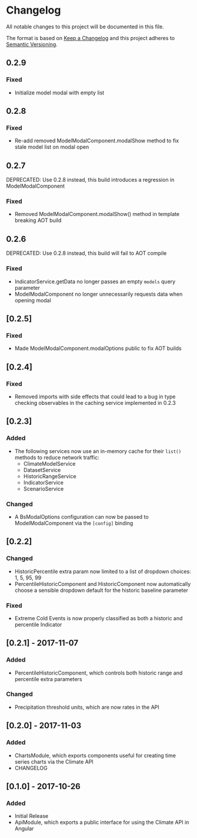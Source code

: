 # Changelog
All notable changes to this project will be documented in this file.

The format is based on [Keep a Changelog](http://keepachangelog.com/en/1.0.0/)
and this project adheres to [Semantic Versioning](http://semver.org/spec/v2.0.0.html).

## 0.2.9
### Fixed
- Initialize model modal with empty list

## 0.2.8
### Fixed
- Re-add removed ModelModalComponent.modalShow method to fix stale model list on modal open

## 0.2.7

DEPRECATED: Use 0.2.8 instead, this build introduces a regression in ModelModalComponent

### Fixed
- Removed ModelModalComponent.modalShow() method in template breaking AOT build

## 0.2.6

DEPRECATED: Use 0.2.8 instead, this build will fail to AOT compile

### Fixed
- IndicatorService.getData no longer passes an empty `models` query parameter
- ModelModalComponent no longer unnecessarily requests data when opening modal

## [0.2.5]
### Fixed
- Made ModelModalComponent.modalOptions public to fix AOT builds

## [0.2.4]
### Fixed
- Removed imports with side effects that could lead to a bug in type checking observables in the caching service implemented in 0.2.3

## [0.2.3]
### Added
- The following services now use an in-memory cache for their `list()` methods to reduce network traffic:
  - ClimateModelService
  - DatasetService
  - HistoricRangeService
  - IndicatorService
  - ScenarioService
### Changed
- A BsModalOptions configuration can now be passed to ModelModalComponent via the `[config]` binding

## [0.2.2]
### Changed
- HistoricPercentile extra param now limited to a list of dropdown choices: 1, 5, 95, 99
- PercentileHistoricComponent and HistoricComponent now automatically choose a sensible dropdown
  default for the historic baseline parameter
### Fixed
- Extreme Cold Events is now properly classified as both a historic and percentile Indicator

## [0.2.1] - 2017-11-07
### Added
- PercentileHistoricComponent, which controls both historic range and percentile extra parameters

### Changed
- Precipitation threshold units, which are now rates in the API

## [0.2.0] - 2017-11-03
### Added
- ChartsModule, which exports components useful for creating time series charts via the Climate API
- CHANGELOG

## [0.1.0] - 2017-10-26
### Added
- Initial Release
- ApiModule, which exports a public interface for using the Climate API in Angular
